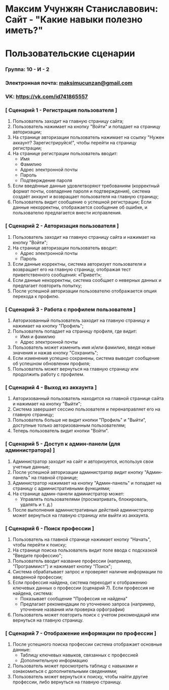 # Максим Учунжян Станиславович: Сайт - "Какие навыки полезно иметь?"
# Пользовательские сценарии

### Группа: 10 - И - 2
### Электронная почта: maksimucunzan@gmail.com
### VK: https://vk.com/id741865557


### [ Сценарий 1 - Регистрация пользователя ]

1. Пользователь заходит на главную страницу сайта;
2. Пользователь нажимает на кнопку "Войти" и попадает на страницу авторизации;
3. На странице авторизации пользователь нажимает на ссылку "Нужен аккаунт? Зарегистрируйся!", чтобы перейти на страницу регистрации;
4. На странице регистрации пользователь вводит:
    + Имя
    + Фамилию
    + Адрес электронной почты
    + Пароль
    + Подтверждение пароля
5. Если введённые данные удовлетворяют требованиям (корректный формат почты, совпадение пароля и подтверждения), cистема создаёт аккаунт и возвращает пользователя на главную страницу;
6. Пользователь видит сообщение о успешной регистрации;
Если данные некорректны, отображается сообщение об ошибке, и пользователю предлагается внести исправления.


### [ Сценарий 2 - Авторизация пользователя ]

1. Пользователь заходит на главную страницу сайта и нажимает на кнопку "Войти";
2. На странице авторизации пользователь вводит:
    + Адрес электронной почты
    + Пароль
3. Если данные корректны, система авторизует пользователя и возвращает его на главную страницу, отображая тест приветственного сообщения: «Привет!»;
4. Если данные некорректны, система сообщает о неверных данных и предлагает повторить попытку;
5. После успешной авторизации пользователю отображается опция перехода к профилю.


### [ Сценарий 3 - Работа с профилем пользователя ]

1. Авторизованный пользователь заходит на главную страницу и нажимает на кнопку "Профиль";
2. Пользователь попадает на страницу профиля, где видит:
    + Имя и фамилию
    + Адрес электронной почты
3. Пользователь может изменить имя и/или фамилию, введя новые значения и нажав кнопку "Сохранить";
4. Если изменения успешно сохранены, система выводит сообщение об успешном обновлении профиля;
5. Пользователь может вернуться на главную страницу или продолжить работу с профилем.


### [ Сценарий 4 - Выход из аккаунта ]

1. Авторизованный пользователь находится на главной странице сайта и нажимает на кнопку "Выйти";
2. Система завершает сессию пользователя и перенаправляет его на главную страницу;
3. Пользователь больше не видит кнопки "Профиль" и "Выйти", доступные только авторизованным пользователям;
4. Теперь пользователь видит кнопки "Войти".

### [ Сценарий 5 - Доступ к админ-панели (для администратора) ]

1. Администратор заходит на сайт и авторизуется, используя свои учетные данные;
2. После успешной авторизации администратор видит кнопку "Админ-панель" на главной странице;
3. Администратор нажимает на кнопку "Админ-панель" и попадает на страницу с административными функциями;
4. На странице админ-панели администратор может:
    + Управлять пользователями (просматривать, блокировать, удалять и т. д.)
5. После выполнения административных действий администратор может вернуться на главную страницу или выйти из аккаунта.

### [ Сценарий 6 - Поиск профессии ]

1. Пользователь на главной странице нажимает кнопку "Начать", чтобы перейти к поиску;
2. На странице поиска пользователь видит поле ввода с подсказкой "Введите профессию";
3. Пользователь вводит название профессии (например, "Программист") и нажимает кнопку "Поиск";
4. Система обрабатывает запрос и проверяет наличие информации по введенной профессии;
5. Если профессия найдена, система переходит к отображению ключевых данных о профессии (сценарий 7). Если профессия не найдена, система:
    + Показывает сообщение "Профессия не найдена"
    + Предлагает рекомендации по уточнению запроса (например, уточнение названия или проверка орфографии)
6. Пользователь может повторить поиск с учетом рекомендаций или вернуться на главную страницу.

### [ Сценарий 7 - Отображение информации по профессии ]

1. После успешного поиска профессии система отображает основные данные:
    + Таблицу ключевых навыков, связанных с профессией
    + Дополнительную информацию
2. Пользователь может просмотреть таблицу с навыками и ознакомиться с дополнительными сведениями;
3. Пользователь может вернуться к поиску, чтобы найти другие профессии, либо вернуться на главную страницу.